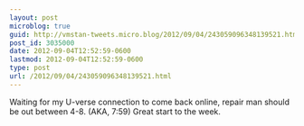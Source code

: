 ```yaml
---
layout: post
microblog: true
guid: http://vmstan-tweets.micro.blog/2012/09/04/243059096348139521.html
post_id: 3035000
date: 2012-09-04T12:52:59-0600
lastmod: 2012-09-04T12:52:59-0600
type: post
url: /2012/09/04/243059096348139521.html
---
```

Waiting for my U-verse connection to come back online, repair man should be out between 4-8. (AKA, 7:59) Great start to the week.
